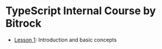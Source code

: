 # TypeScript Internal Course by Bitrock

- [Lesson 1](./1-intro-and-basics/README.md): Introduction and basic concepts
